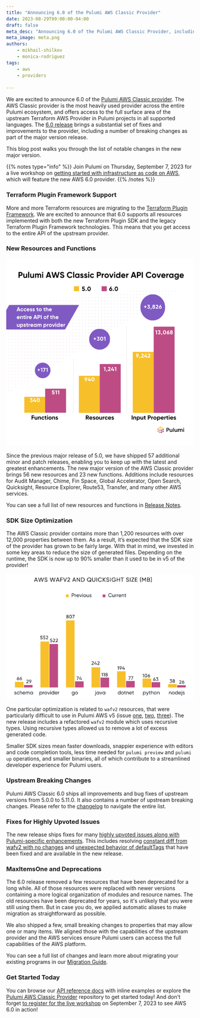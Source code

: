 ```yaml
---
title: "Announcing 6.0 of the Pulumi AWS Classic Provider"
date: 2023-08-29T09:00:00-04:00
draft: false
meta_desc: "Announcing 6.0 of the Pulumi AWS Classic Provider, including SDK size optimization, TF plugin framework support, new resources, and more."
meta_image: meta.png
authors:
    - mikhail-shilkov
    - monica-rodriguez
tags:
    - aws
    - providers

---
```


We are excited to announce 6.0 of the [Pulumi AWS Classic provider](https://www.pulumi.com/registry/packages/aws/). The AWS Classic provider is the most heavily used provider across the entire Pulumi ecosystem, and offers access to the full surface area of the upstream Terraform AWS Provider in Pulumi projects in all supported languages. The [6.0 release](https://github.com/pulumi/pulumi-aws/releases/tag/v6.0.2) brings a substantial set of fixes and improvements to the provider, including a number of breaking changes as part of the major version release.

This blog post walks you through the list of notable changes in the new major version.

<!--more-->

{{% notes type="info" %}}
Join Pulumi on Thursday, September 7, 2023 for a live workshop on [getting started with infrastructure as code on AWS](/resources/getting-started-with-iac-pulumi-aws/), which will feature the new AWS 6.0 provider.
{{% /notes %}}

### Terraform Plugin Framework Support

More and more Terraform resources are migrating to the [Terraform Plugin Framework](https://developer.hashicorp.com/terraform/plugin/framework). We are excited to announce that 6.0 supports all resources implemented with both the new Terraform Plugin SDK and the legacy Terraform Plugin Framework technologies. This means that you get access to the entire API of the upstream provider.

### New Resources and Functions

![aws_api](aws_api.png)

Since the previous major release of 5.0, we have shipped 57 additional minor and patch releases, enabling you to keep up with the latest and greatest enhancements. The new major version of the AWS Classic provider brings 56 new resources and 23 new functions. Additions include resources for Audit Manager, Chime, Fin Space, Global Accelerator, Open Search, Quicksight, Resource Explorer, Route53, Transfer, and many other AWS services.

You can see a full list of new resources and functions in [Release Notes](https://github.com/pulumi/pulumi-aws/releases/tag/v6.0.0).

### SDK Size Optimization

The AWS Classic provider contains more than 1,200 resources with over 12,000 properties between them. As a result, it’s expected that the SDK size of the provider has grown to be fairly large. With that in mind, we invested in some key areas to reduce the size of generated files. Depending on the runtime, the SDK is now up to 90% smaller than it used to be in v5 of the provider!

![aws_sdk](aws_sdk.png)

One particular optimization is related to `wafv2` resources, that were particularly difficult to use in Pulumi AWS v5 (issue [one](https://github.com/pulumi/pulumi-aws/issues/2276), [two](https://github.com/pulumi/pulumi-aws/issues/1117), [three](https://github.com/pulumi/pulumi-aws/issues/2250)). The new release includes a refactored `wafv2` module which uses recursive types. Using recursive types allowed us to remove a lot of excess generated code.

Smaller SDK sizes mean faster downloads, snappier experience with editors and code completion tools, less time needed for `pulumi preview` and `pulumi up` operations, and smaller binaries, all of which contribute to a streamlined developer experience for Pulumi users.

### Upstream Breaking Changes

Pulumi AWS Classic 6.0 ships all improvements and bug fixes of upstream versions from 5.0.0 to 5.11.0. It also contains a number of upstream breaking changes. Please refer to the [changelog](https://github.com/hashicorp/terraform-provider-aws/blob/main/CHANGELOG.md) to navigate the entire list.

### Fixes for Highly Upvoted Issues

The new release ships fixes for many [highly upvoted issues along with Pulumi-specific enhancements](https://github.com/pulumi/pulumi-aws/issues?q=label%3A6.0+sort%3Areactions-%2B1-desc+-label%3Akind%2Ftask+-label%3Akind%2Fepic+is%3Aclosed). This includes resolving [constant diff from wafv2 with no changes](https://github.com/pulumi/pulumi-aws/issues/1423) and [unexpected behavior of defaultTags](https://github.com/pulumi/pulumi-aws/issues/1655) that have been fixed and are available in the new release.

### MaxItemsOne and Deprecations

The 6.0 release removed a few resources that have been deprecated for a long while. All of those resources were replaced with newer versions containing a more logical organization of modules and resource names. The old resources have been deprecated for years, so it's unlikely that you were still using them. But in case you do, we applied automatic aliases to make migration as straightforward as possible.

We also shipped a few, small breaking changes to properties that may allow one or many items. We aligned those with the capabilities of the upstream provider and the AWS services ensure Pulumi users can access the full capabilities of the AWS platform.

You can see a full list of changes and learn more about migrating your existing programs in our [Migration Guide](https://www.pulumi.com/registry/packages/aws/how-to-guides/6-0-migration).

### Get Started Today

You can browse our [API reference docs](https://www.pulumi.com/registry/packages/aws/) with inline examples or explore the [Pulumi AWS Classic Provider](https://github.com/pulumi/pulumi-aws) repository to get started today! And don't forget [to register for the live workshop](/resources/getting-started-with-iac-pulumi-aws/) on September 7, 2023 to see AWS 6.0 in action!
